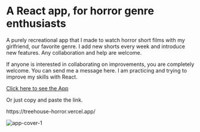 <h1>A React app, for horror genre enthusiasts </h1>
<p>A purely recreational app that I made to watch horror short films with my girlfriend, our favorite genre. I add new shorts every week and introduce new features. Any collaboration and help are welcome.</p>
<p>If anyone is interested in collaborating on improvements, you are completely welcome. You can send me a message here. I am practicing and trying to improve my skills with React.</p>
<a href='https://treehouse-horror.vercel.app/' target="_blank">Click here to see the App</a>
<p></p>
<p>Or just copy and paste the link.</p>
https://treehouse-horror.vercel.app/
<p></p>

![app-cover-1](https://github.com/user-attachments/assets/f804700c-39da-40d1-8328-e463d3cc3321)
